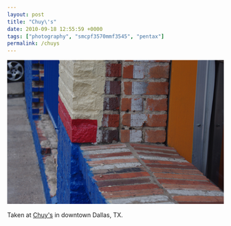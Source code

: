 ```yaml
---
layout: post
title: "Chuy\'s"
date: 2010-09-18 12:55:59 +0000
tags: ["photography", "smcpf3570mmf3545", "pentax"]
permalink: /chuys
---
```




![](/sites/default/files/IMGP8124.jpg)

Taken at [Chuy\'s](http://www.chuys.com/) in downtown Dallas, TX.




